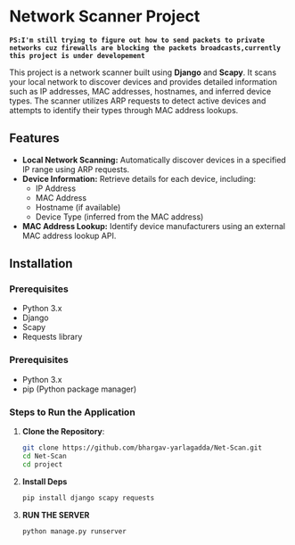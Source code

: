 # Network Scanner Project

**`PS:I'm still trying to figure out how to send packets to private networks cuz firewalls are blocking the packets broadcasts,currently this project is under developement`**

This project is a network scanner built using **Django** and **Scapy**. It scans your local network to discover devices and provides detailed information such as IP addresses, MAC addresses, hostnames, and inferred device types. The scanner utilizes ARP requests to detect active devices and attempts to identify their types through MAC address lookups.
## Features

- **Local Network Scanning:** Automatically discover devices in a specified IP range using ARP requests.
- **Device Information:** Retrieve details for each device, including:
  - IP Address
  - MAC Address
  - Hostname (if available)
  - Device Type (inferred from the MAC address)
- **MAC Address Lookup:** Identify device manufacturers using an external MAC address lookup API.

## Installation

### Prerequisites

- Python 3.x
- Django
- Scapy
- Requests library


### Prerequisites

- Python 3.x
- pip (Python package manager)

### Steps to Run the Application

1. **Clone the Repository**:
   ```bash
   git clone https://github.com/bhargav-yarlagadda/Net-Scan.git
   cd Net-Scan
   cd project
   ```
2. **Install Deps**
   ```bash
   pip install django scapy requests
   ```
3. **RUN THE  SERVER**
   ```bash
   python manage.py runserver
   ```
